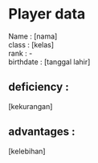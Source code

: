 # Player data
Name  : [nama] \
class : [kelas] \
rank  : - \
birthdate : [tanggal lahir]

## deficiency :
[kekurangan]

## advantages :
[kelebihan]
